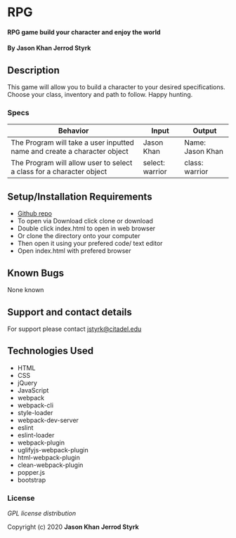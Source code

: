 # RPG

#### RPG game build your character and enjoy the world

#### By **Jason Khan** **Jerrod Styrk**

## Description

This game will allow you to build a character to your desired specifications. Choose your class, inventory and path to follow. Happy hunting.

### Specs
| Behavior | Input | Output |
|----------|-------|--------|
| The Program will take a user inputted name and create a character object | Jason Khan | Name: Jason Khan |
| The Program will allow user to select a class for a character object | select: warrior | class: warrior |


## Setup/Installation Requirements

* [Github repo]()
* To open via Download click clone or download
* Double click index.html to open in web browser
* Or clone the directory onto your computer
* Then open it using your prefered code/ text editor
* Open index.html with prefered browser


## Known Bugs

None known 

## Support and contact details

For support please contact <jstyrk@citadel.edu>

## Technologies Used

* HTML
* CSS
* jQuery
* JavaScript
* webpack
* webpack-cli
* style-loader
* webpack-dev-server
* eslint
* eslint-loader
* webpack-plugin
* uglifyjs-webpack-plugin
* html-webpack-plugin
* clean-webpack-plugin
* popper.js
* bootstrap


### License

*GPL license distribution*

Copyright (c) 2020 **Jason Khan** **Jerrod Styrk**
